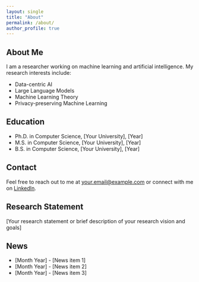 ```yaml
---
layout: single
title: "About"
permalink: /about/
author_profile: true
---
```


## About Me

I am a researcher working on machine learning and artificial intelligence. My research interests include:

* Data-centric AI
* Large Language Models
* Machine Learning Theory
* Privacy-preserving Machine Learning

## Education

* Ph.D. in Computer Science, [Your University], [Year]
* M.S. in Computer Science, [Your University], [Year]
* B.S. in Computer Science, [Your University], [Year]

## Contact

Feel free to reach out to me at [your.email@example.com](mailto:your.email@example.com) or connect with me on [LinkedIn](https://linkedin.com/in/yourprofile).

## Research Statement

[Your research statement or brief description of your research vision and goals]

## News

* [Month Year] - [News item 1]
* [Month Year] - [News item 2]
* [Month Year] - [News item 3]
